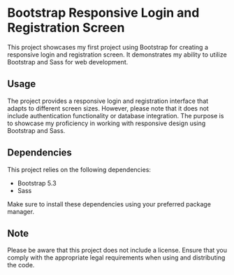 # Bootstrap Responsive Login and Registration Screen

This project showcases my first project using Bootstrap for creating a responsive login and registration screen. It demonstrates my ability to utilize Bootstrap and Sass for web development.

## Usage

The project provides a responsive login and registration interface that adapts to different screen sizes. However, please note that it does not include authentication functionality or database integration. The purpose is to showcase my proficiency in working with responsive design using Bootstrap and Sass.


## Dependencies

This project relies on the following dependencies:

- Bootstrap 5.3
- Sass

Make sure to install these dependencies using your preferred package manager.

## Note

Please be aware that this project does not include a license. Ensure that you comply with the appropriate legal requirements when using and distributing the code.
